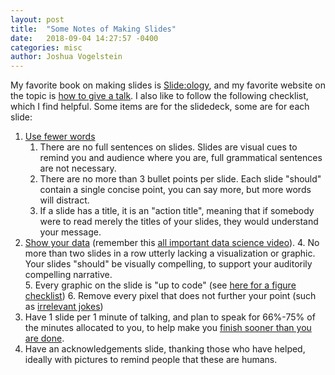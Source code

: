 ```yaml
---
layout: post
title:  "Some Notes of Making Slides"
date:   2018-09-04 14:27:57 -0400
categories: misc
author: Joshua Vogelstein
---
```


My favorite book on making slides is [Slide:ology](https://www.amazon.com/slide-ology-Science-Creating-Presentations/dp/0596522347), and my favorite website on the topic is [how to give a talk](http://www.howtogiveatalk.com/).  I also like to follow the following checklist, which I find helpful. Some items are for the slidedeck, some are for each slide:


1. [Use fewer words](http://www.howtogiveatalk.com/blog/principle-1-dont-put-words-on-slides)
    1. There are no full sentences on slides.  Slides are visual cues to remind you and audience where you are, full grammatical sentences are not necessary.
    2. There are no more than 3 bullet points per slide.  Each slide "should" contain a single concise point, you can say more, but more words will distract.
    3. If a slide has a title, it is an "action title", meaning that if somebody were to read merely the titles of your slides, they would understand your message.
2. [Show your data](http://www.howtogiveatalk.com/blog/principle-3-show-your-data) (remember this [all important data science video](https://www.youtube.com/watch?v=EF8GhC-T_Mo)).
    4. No more than two slides in a row utterly lacking a visualization or graphic.  Your slides "should" be visually compelling, to support your auditorily compelling narrative.  
    5. Every graphic on the slide is "up to code" (see [here for a figure checklist](https://github.com/neurodata/checklists/blob/7014b4c819ddafa6a25e3cdfa2de5cec4586315f/figures.md))
    6. Remove every pixel that does not further your point (such as [irrelevant jokes](http://www.howtogiveatalk.com/blog/principle-4-dont-tell-jokes-but-dont-avoid-humor))
3. Have 1 slide per 1 minute of talking, and plan to speak for 66%-75% of the minutes allocated to you, to help make you [finish sooner than you are done](http://www.howtogiveatalk.com/blog/principle-8-finish-when-you-are-done-preferably-sooner).
6. Have an acknowledgements slide, thanking those who have helped, ideally with pictures to remind people that these are humans.
